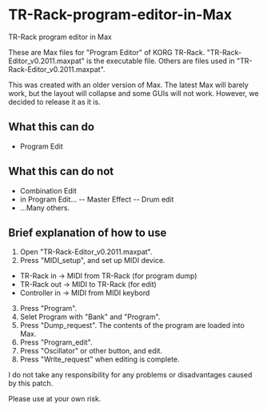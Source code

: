 # TR-Rack-program-editor-in-Max
TR-Rack program editor in Max

These are Max files for "Program Editor" of KORG TR-Rack.
"TR-Rack-Editor_v0.2011.maxpat" is the executable file.
Others are files used in "TR-Rack-Editor_v0.2011.maxpat".

This was created with an older version of Max.
The latest Max will barely work, but the layout will collapse and some GUIs will not work.
However, we decided to release it as it is.

## What this can do
- Program Edit

## What this can do not
- Combination Edit
- in Program Edit...
-- Master Effect
-- Drum edit
- ...Many others.

## Brief explanation of how to use

1. Open "TR-Rack-Editor_v0.2011.maxpat".
2. Press "MIDI_setup", and set up MIDI device.
- TR-Rack in -> MIDI from TR-Rack (for program dump)
- TR-Rack out -> MIDI to TR-Rack (for edit)
- Controller in -> MIDI from MIDI keybord
3. Press "Program".
4. Selet Program with "Bank" and "Program".
5. Press "Dump_request". The contents of the program are loaded into Max.
6. Press "Program_edit".
7. Press "Oscillator" or other button, and edit.
8. Press "Write_request" when editing is complete.

I do not take any responsibility for any problems or disadvantages caused by this patch.

Please use at your own risk.


